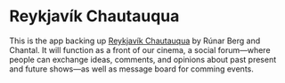 Reykjavík Chautauqua
====================

This is the app backing up [Reykjavík Chautauqua](http://reyqua.com)
by Rúnar Berg and Chantal. It will function as a front of our cinema,
a social forum—where people can exchange ideas, comments, and opinions
about past present and future shows—as well as message board for
comming events.
